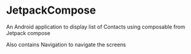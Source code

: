 # JetpackCompose
An Android application to display list of Contacts using composable from Jetpack compose

Also contains Navigation to navigate the screens
